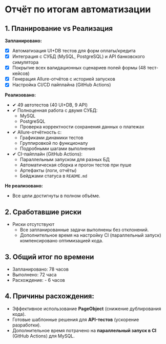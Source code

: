 # Отчёт по итогам автоматизации

## 1. Планирование vs Реализация

**Запланировано:**
- [x] Автоматизация UI+DB тестов для форм оплаты/кредита
- [x] Интеграция с СУБД (MySQL, PostgreSQL) и API банковского симулятора
- [x] Покрытие всех валидационных сценариев полей формы (48 тест-кейсов)
- [x] Генерация Allure-отчётов с историей запусков
- [x] Настройка CI/CD пайплайна (GitHub Actions)

**Реализовано:**
- ✔ 49 автотестов (40 UI+DB, 9 API)
- ✔ Полноценная работа с двумя СУБД:
    - MySQL
    - PostgreSQL
    - Проверка корректности сохранения данных о платежах
- ✔ Allure-отчётность с:
    - Графиками динамики тестов
    - Группировкой по функционалу
    - Подробными шагами выполнения
- ✔ CI-пайплайн (GitHub Actions):
    - Параллельным запуском для разных БД
    - Автоматическая сборка и прогон тестов при пуше
    - Артефакты (логи, отчёты)
    - Бейджами статуса в `README.md`

**Не реализовано:**
- Все цели достигнуты в полном объёме.

## 2. Сработавшие риски
- Риски отсутствуют
    * Все запланированные задачи выполнены без отклонений.
    * Дополнительное время на настройку CI (параллельный запуск) компенсировано оптимизацией кода.

## 3. Общий итог по времени
- Запланировано: 78 часов
- Выполнено: 72 часа
- Расхождение: - 6 часов

## 4. Причины расхождения:
* Эффективное использование **PageObject** (снижение дублирования кода).
* Готовые шаблонные решения для **API-тестов** (ускорение разработки).
* Дополнительное время потрачено на **параллельный запуск в CI** (GitHub Actions) для MySQL.